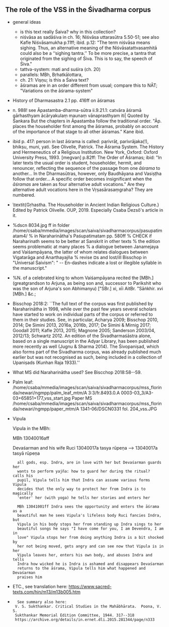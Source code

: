 The role of the VSS in the Śivadharma corpus
--------------------------------------------

<!-- Back to Introduction.md -->

- general ideas
    - is this text really Śaiva? why in this collection?
    - niśvāsa as sadāśiva in ch. 16; Niśvāsa uttarasūtra 5.50-51; see also Kafle Niśvāsamukha p.11ff; ibid. p.12: "The term niśvāsa             means sighing. Thus, an alternative
            meaning of the Niśvāsatattvasaṃhitā could also be a ‘‘sighing tantra.’’ To be more precise,
            a tantra that originated from the sighing of Śiva. This is to say, the speech of Śiva."
    - tattva-system: mati and suśira (ch. 20)
    - parallels: MBh, Bṛhatkālottara, 
    - ch. 21: Viṣṇu; is this a Śaiva text?
    - āśramas are in an order different from usual; compare this to NĀT; "Variations on the āśrama-system"

- History of Dharmasastra 2.1 pp. 416ff on āśramas

- n. 988! see Āpastamba-dharma-sūtra ii.9.21.1: catvāra āśramā gārhasthyam ācāryakulaṃ maunaṃ vānaprasthyam iti| Quoted by Śankara
    But the chapters in Āpastamba follow the traditional order.  "Āp. places
    the householder first among the āśramas, probably on account of the
    importance of that stage to all other āśramas." Kane ibid.

- ibid p. 417: person in last āśrama is called: parivrāṭ, parivrājaka(!), bhikṣu, muni, yati.
    See Olivelle, Patrick. The Āśrama System. The History and Hermeneutics of a
    Religious Institution. New York, Oxford: Oxford University Press, 1993.
    [megvan] p.82ff: The Order of Āśramas; ibid: "In later texts the usual
    order is student, householder, hermit, and renouncer, reflecting the
    sequence of the passage from one _āśrama_ to another... In the
    Dharmasūtras, however, only Baudhāyana and Vasiṣṭha follow that order... A
    specific order becomes insignificant when the _āśramas_ are taken as four
    alternative adult vocations." Are they alternative adult vocations here in
    the Vṛṣasārasaṃgraha? They are numbered.

 -   \textit{Gṛhastha. The Householder in Ancient Indian 
    Religious Culture.} Edited by Patrick Olivelle. OUP, 2019.
    Especially Csaba Dezső's article in it.

-    %dscn 8034.jpg ff in folder /home/csaba/mmedia/images/scan/saiva/sivadharmacorpus/pasupatimatam4/
    % in Naraharinātha's Paśupatimatam pp. 580ff % CHECK if Naraharinath seems
    to be better at Sanskrit in other texts % the edition seems problematic at
    many places % a dialogue between Janamejaya and Vaiśampāyana, the latter of
    whom relates dialogues between Vigatarāga and Anarthayajña % revise ¤s and
    lost/ill Bisschop in "Universal Śaivism": " -- En-dashes indicate a lost or
    illegible syllable in the manuscript."

-   %N. of a celebrated king to whom Vaiśampāyana recited the [MBh.]
    (greatgrandson to Arjuna, as being son and, successor to Parikshit who was
    the son of Arjuna's son Abhimanyu) ["SBr.] xi, xīi AitBr. "Sāṅkhir. xvi
    [MBh.] &c.;

-   Bisschop 2018:2:
            ``The full text of the corpus was first published by Naraharinātha
            in 1998, while over the past few years several scholars have
            started to work on individual parts of the corpus or referred to
            them in their studies. See, in particular, Acharya 2009; Bisschop
            2010, 2014; De Simini 2013, 2016a, 2016b, 2017; De Simini & Mirnig
            2017; Goodall 2011; Kafle 2013, 2015; Magnone 2005; Sanderson
            2003/04, 2012/13; Schwartz 2012. An edition of the Śivadharmaśāstra
            alone, based on a single manuscript in the Adyar Library, has been
            published more recently as well (Jugnu & Sharma 2014). The
            Śivopaniṣad, which also forms part of the Śivadharma corpus, was
            already published much earlier but was not recognised as such,
            being included in a collection of Upaniṣads (Kunhan Raja 1933).''

-   What MS did Naraharinātha used? See Biscchop 2018:58--59.

-   Palm leaf: 
    /home/csaba/mmedia/images/scan/saiva/sivadharmacorpus/mss_florinda/newari/ngmpp/palm_leaf_mtm/A 3:3/fr.8493.0.A 0003-03_3/A3-03+65851+177_vss_start.jpg
    Paper MS
    /home/csaba/mmedia/images/scan/saiva/sivadharmacorpus/mss_florinda/newari/ngmpp/paper_mtm/A 1341-06/DSCN0331 fol. 204_vss.JPG

- Vipula
    
    Vipula in the MBh:

	MBh 13040016aff

	Devaśarman and his wife Ruci
	13040017a tasya rūpeṇa --> 13040017a tasyā rūpeṇa

        all gods, esp. Indra, are in love with her but Devaśarman guards her
        wants to perform yajña: how to guard her during the ritual?  calls his
        pupil, Vipula tells him that Indra can assume various forms Vipula
        decides that the only way to protect her from Indra is to magically
        'enter' her (with yoga) he tells her stories and enters her 

        MBh 13041001ff Indra sees the opportunity and enters the āśrama as a
        beautiful man he sees Vipula's lifeless body Ruci fancies Indra, but
        Vipula in his body stops her from standing up Indra sings to her
        beautiful songs he says "I have come for you, I am Devendra, I am in
        love" Vipula stops her from doing anything Indra is a bit shocked by
        her not being moved, gets angry and can see now that Vipula is in her
        Vipula leaves her, enters his own body, and abuses Indra and tells
        Indra how wicked he is Indra is ashamed and disappears Devaśarman
        returns to the āśrama, Vipula tells him what happened and Devaśarman
        praises him

- ETC., see translation here:
        https://www.sacred-texts.com/hin/m13/m13b005.htm

 -       See summary also here:
        V. S. Sukthankar. Critical Studies in the Mahābhārata.  Poona, V. S.
        Sukthankar Memorial Edition Committee, 1944. 317--318
        https://archive.org/details/in.ernet.dli.2015.281344/page/n333
